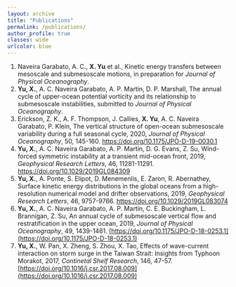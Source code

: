 ```yaml
---
layout: archive
title: "Publications"
permalink: /publications/
author_profile: true
classes: wide
urlcolor: blue
---
```




1. Naveira Garabato, A. C., **X. Yu** et al., Kinetic energy transfers between mesoscale and submesoscale motions, in preparation for *Journal of Physical Oceanography*.
2. **Yu, X.**, A. C. Naveira Garabato, A. P. Martin, D. P. Marshall, The annual cycle of upper-ocean potential vorticity and its relationship to submesoscale instabilities, submitted to *Journal of Physical Oceanography*.
3. Erickson, Z. K., A. F. Thompson, J. Callies, **X. Yu**, A. C. Naveira Garabato, P. Klein, The vertical structure of open-ocean submesoscale variability during a full seasonal cycle, 2020, *Journal of Physical Oceanography*, 50, 145-160. <https://doi.org/10.1175/JPO-D-19-0030.1>
4. **Yu, X.**, A. C. Naveira Garabato, A. P. Martin, D. G. Evans, Z. Su, Wind-forced symmetric instability at a transient mid-ocean front, 2019, *Geophysical Research Letters*, 46, 11281-11291. <https://doi.org/10.1029/2019GL084309>
5. **Yu, X.**, A. Ponte, S. Elipot, D. Menemenlis, E. Zaron, R. Abernathey, Surface kinetic energy distributions in the global oceans from a high-resolution numerical model and drifter observations, 2019, *Geophysical Research Letters*, 46, 9757-9766. <https://doi.org/10.1029/2019GL083074>
6. **Yu, X.**, A. C. Naveira Garabato, A. P. Martin, C. E. Buckingham, L. Brannigan, Z. Su, An annual cycle of submesoscale vertical flow and restratification in the upper ocean, 2019, *Journal of Physical Oceanography*, 49, 1439-1461. [https://doi.org/10.1175/JPO-D-18-0253.1](https://doi.org/10.1175/JPO-D-18-0253.1)
7. **Yu, X.**, W. Pan, X. Zheng, S. Zhou, X. Tao, Effects of wave-current interaction on storm surge in the Taiwan Strait: Insights from Typhoon Morakot, 2017, *Continetal Shelf Research*, 146, 47-57. [https://doi.org/10.1016/j.csr.2017.08.009](https://doi.org/10.1016/j.csr.2017.08.009)

